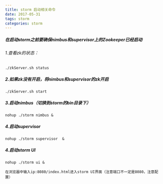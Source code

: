 ```yaml
---
title: storm 启动相关命令
date: 2017-05-31
tags: storm 
categories: storm
---
```


##### 在启动storm之前要确保nimbus和supervisor上的Zookeeper已经启动 

###### 1.查看zk的状态：
`./zkServer.sh status`
##### 2.如果zk没有开启，将nimbus和supervisor的zk开启
`./zkServer.sh start`
##### 3.启动nimbus（切换到storm的bin目录下）
`nohup ./storm nimbus & `
##### 4.启动supervisor
`nohup ./storm supervisor  &`
##### 4.启动storm UI
`nohup ./storm ui & `	
	
	在浏览器中输入ip:8080/index.html进入storm UI界面（注意端口不一定是8080，注意配置）

 


